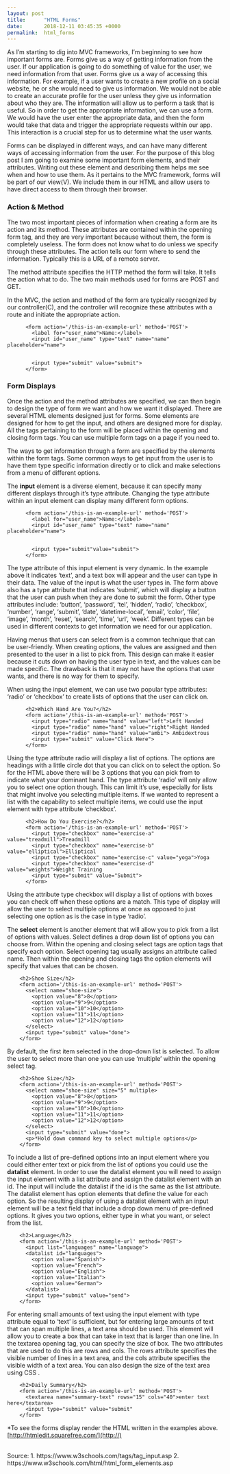 ```yaml
---
layout: post
title:      "HTML Forms"
date:       2018-12-11 03:45:35 +0000
permalink:  html_forms
---
```



As I’m starting to dig into MVC frameworks, I’m beginning to see how important forms are. Forms give us a way of getting information from the user. If our application is going to do something of value for the user, we need information from that user. Forms give us a way of accessing this information. For example, if a user wants to create a new profile on a social website, he or she would need to give us information. We would not be able to create an accurate profile for the user unless they give us information about who they are. The information will allow us to perform a task that is useful. So in order to get the appropriate information, we can use a form. We would have the user enter the appropriate data, and then the form would take that data and trigger the appropriate requests within our app. This interaction is a crucial step for us to determine what the user wants. 

Forms can be displayed in different ways, and can have many different ways of accessing information from the user. For the purpose of this blog post I am going to examine some important form elements, and their attributes. Writing out these element and describing them helps me see when and how to use them. As it pertains to the MVC framework, forms will be part of our view(V). We include them in our HTML and allow users to have direct access to them through their browser.

<h3>Action & Method</h3>
The two most important pieces of information when creating a form are its action and its method. These attributes are contained within the opening form tag, and they are very important because without them, the form is completely useless. The form does not know what to do unless we specify through these attributes. The action tells our form where to send the information. Typically this is a URL of a remote server. 

The method attribute specifies the HTTP method the form will take. It tells the action what to do. The two main methods used for forms are POST and GET. 

In the MVC, the action and method of the form are typically recognized by our controller(C), and the controller will recognize these attributes with a route and initiate the appropriate action.

```
      <form action='/this-is-an-example-url' method='POST'>
        <label for="user_name">Name:</label>
        <input id="user_name" type="text" name="name" placeholder="name">


        <input type="submit" value="submit">
      </form>
```


<h3>Form Displays</h3>
Once the action and the method attributes are specified, we can then begin to design the type of form we want and how we want it displayed. There are several HTML elements designed just for forms. Some elements are designed for how to get the input, and others are designed more for display. All the tags pertaining to the form will be placed within the opening and closing form tags. You can use multiple form tags on a page if you need to.


The ways to get information through a form are specified by the elements within the form tags.
Some common ways to get input from the user is to have them type specific information directly or to click and make selections from a menu of different options.


The **input** element is a diverse element, because it can specify many different displays through it’s type attribute. Changing the type attribute within an input element can display many different form options.

```
      <form action='/this-is-an-example-url' method='POST'>
        <label for="user_name">Name:</label>
        <input id="user_name" type="text" name="name" placeholder="name">


        <input type="submit"value="submit">
      </form>
```


The type attribute of this input element is very dynamic. In the example above it indicates ‘text’, and a text box will appear and the user can type in their data. The value of the input is what the user types in. The form above also has a type attribute that indicates ‘submit’, which will display a button that the user can push when they are done to submit the form. Other type attributes include: ‘button’, ‘password’, ‘tel’, ‘hidden’, ‘radio’, ‘checkbox’, ‘number’, ‘range’, ‘submit’, ‘date’, ‘datetime-local’, ‘email’, ‘color’, ‘file’, ‘image’, ‘month’, ‘reset’, ‘search’, ‘time’, ‘url’, ‘week’. Different types can be used in different contexts to get information we need for our application.

Having menus that users can select from is a common technique that can be user-friendly. When creating options, the values are assigned and then presented to the user in a list to pick from. This design can make it easier because it cuts down on having the user type in text, and the values can be made specific. The drawback is that it may not have the options that user wants, and there is no way for them to specify. 

When using the input element, we can use two popular type attributes: ‘radio’ or ‘checkbox’ to create lists of options that the user can click on.

```
      <h2>Which Hand Are You?</h2>
      <form action='/this-is-an-example-url' method='POST'>
        <input type="radio" name="hand" value="left">Left Handed
        <input type="radio" name="hand" value="right">Right Handed
        <input type="radio" name="hand" value="ambi"> Ambidextrous
        <input type="submit" value="Click Here">
      </form>
```


Using the type attribute radio will display a list of options. The options are headings with a little circle dot that you can click on to select the option. So for the HTML above there will be 3 options that you can pick from to indicate what your dominant hand. The type attribute ‘radio’ will only allow you to select one option though. This can limit it’s use, especially for lists that might involve you selecting multiple items. If we wanted to represent a list with the capability to select multiple items, we could use the input element with type attribute ‘checkbox’.

```
      <h2>How Do You Exercise?</h2>
      <form action='/this-is-an-example-url' method='POST'>
        <input type="checkbox" name="exercise-a" value="treadmill">Treadmill
        <input type="checkbox" name="exercise-b" value="elliptical">Elliptical
        <input type="checkbox" name="exercise-c" value="yoga">Yoga
        <input type="checkbox" name="exercise-d" value="weights">Weight Training
        <input type="submit" value="Submit">
      </form>
```

Using the attribute type checkbox will display a list of options with boxes you can check off when these options are a match. This type of display will allow the user to select multiple options at once as opposed to just selecting one option as is the case in type ‘radio’.



The **select** element is another element that will allow you to pick from a list of options with values. Select defines a drop down list of options you can choose from. Within the opening and closing select tags are option tags that specify each option. Select opening tag usually assigns an attribute called name. Then within the opening and closing tags the option elements will specify that values that can be chosen.

```
    <h2>Shoe Size</h2>
    <form action='/this-is-an-example-url' method='POST'>
      <select name="shoe-size">
        <option value="8">8</option>
        <option value="9">9</option>
        <option value="10">10</option>
        <option value="11">11</option>
        <option value="12">12</option>
      </select>
      <input type="submit" value="done">
    </form>
```

By default, the first item selected in the drop-down list is selected. To allow the user to select more than one you can use ‘multiple’ within the opening select tag.

```
    <h2>Shoe Size</h2>
    <form action='/this-is-an-example-url' method='POST'>
      <select name="shoe-size" size="5" multiple>
        <option value="8">8</option>
        <option value="9">9</option>
        <option value="10">10</option>
        <option value="11">11</option>
        <option value="12">12</option>
      </select>
      <input type="submit" value="done">
      <p>*Hold down command key to select multiple options</p>
    </form>
```



To include a list of pre-defined options into an input element where you could either enter text or pick from the list of options you could use the **datalist** element.  In order to use the datalist element you will need to assign the input element with a list attribute and assign the datalist element with an id. The input will include the datalist if the id is the same as the list attribute. The datalist element has option elements that define the value for each option. So the resulting display of using a datalist element with an input element will be a text field that include a drop down menu of pre-defined options. It gives you two options, either type in what you want, or select from the list.

```
    <h2>Language</h2>
    <form action='/this-is-an-example-url' method='POST'>
      <input list="languages" name="language">
      <datalist id="languages">
        <option value="Spanish">
        <option value="French">
        <option value="English">
        <option value="Italian">
        <option value="German">
      </datalist>
      <input type="submit" value="send">
    </form>
```



For entering small amounts of text using the input element with type attribute equal to ‘text’ is sufficient, but for entering large amounts of text that can span multiple lines, a text area should be used. This element will allow you to create a box that can take in text that is larger than one line. In the textarea opening tag,  you can specify the size of box. The two attributes that are used to do this are rows and cols. The rows attribute specifies the visible number of lines in a text area, and the cols attribute specifies the visible width of a text area. You can also design the size of the text area using CSS .

```
    <h2>Daily Summary</h2>
    <form action='/this-is-an-example-url' method='POST'>
      <textarea name="summary-text" rows="15" cols="40">enter text here</textarea>
      <input type="submit" value="submit"
    </form>
```

 *To see the forms display render the HTML written in the examples above.
 [http://htmledit.squarefree.com/](http://)




</br>
Source:
1. https://www.w3schools.com/tags/tag_input.asp
2. https://www.w3schools.com/html/html_form_elements.asp
